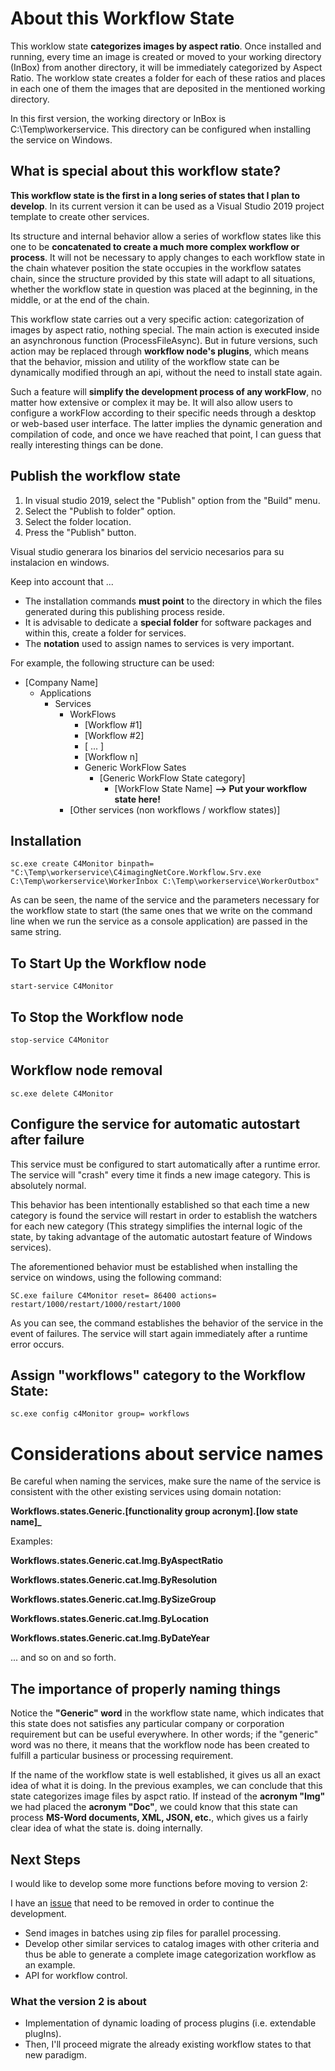 ﻿# About this Workflow State

This worklow state __categorizes images by aspect ratio__. Once installed and running, every time an image is created or moved to your working directory (InBox) from another directory, it will be immediately categorized by Aspect Ratio. The worklow state creates a folder for each of these ratios and places in each one of them the images that are deposited in the mentioned working directory.

In this first version, the working directory or InBox is C:\Temp\workerservice. This directory can be configured when installing the service on Windows.

## What is special about this workflow state?
__This workflow state is the first in a long series of states that I plan to develop__. In its current version it can be used as a Visual Studio 2019 project template to create other services.

Its structure and internal behavior allow a series of workflow states like this one to be __concatenated to create a much more complex workflow or process__. It will not be necessary to apply changes to each workflow state in the chain whatever position the state occupies in the workflow satates chain, since the structure provided by this state will adapt to all situations, whether the workflow state in question was placed at the beginning, in the middle, or at the end of the chain.

This workflow state carries out a very specific action: categorization of images by aspect ratio, nothing special. The main action is executed inside an asynchronous function (ProcessFileAsync). But in future versions, such action may be replaced through __workflow node's plugins__, which means that the behavior, mission and utility of the workflow state can be dynamically modified through an api, without the need to install state again.

Such a feature will __simplify the development process of any workFlow__, no matter how extensive or complex it may be. It will also allow users to configure a workFlow according to their specific needs through a desktop or web-based user interface. The latter implies the dynamic generation and compilation of code, and once we have reached that point, I can guess that really interesting things can be done.


## Publish the workflow state

1. In visual studio 2019, select the "Publish" option from the "Build" menu.
2. Select the "Publish to folder" option.
3. Select the folder location. 
4. Press the "Publish" button.

Visual studio generara los binarios del servicio necesarios para su instalacion en windows.

Keep into account that ...
- The installation commands __must point__ to the directory in which the files generated during this publishing process reside.
- It is advisable to dedicate a __special folder__ for software packages and within this, create a folder for services.
- The __notation__ used to assign names to services is very important.

For example, the following structure can be used:

- [Company Name]
	- Applications
		- Services
			- WorkFlows
				- [Workflow #1]
				- [Workflow #2]
				- [ ... ]
				- [Workflow n]
				- Generic WorkFlow Sates
					- [Generic WorkFlow State category]
						- [WorkFlow State Name] __--> Put your workflow state here!__
			- [Other services (non workflows / workflow states)]


## Installation 
```ssh
sc.exe create C4Monitor binpath= "C:\Temp\workerservice\C4imagingNetCore.Workflow.Srv.exe C:\Temp\workerservice\WorkerInbox C:\Temp\workerservice\WorkerOutbox"
```
As can be seen, the name of the service and the parameters necessary for the workflow state to start (the same ones that we write on the command line when we run the service as a console application) are passed in the same string.

## To Start Up the Workflow node
```ssh
start-service C4Monitor
```
## To Stop the Workflow node
```ssh
stop-service C4Monitor
```
## Workflow node removal
```ssh
sc.exe delete C4Monitor
```
## Configure the service for automatic autostart after failure

This service must be configured to start automatically after a runtime error. The service will "crash" every time it finds a new image category. This is absolutely normal.

This behavior has been intentionally established so that each time a new category is found the service will restart in order to establish the watchers for each new category (This strategy simplifies the internal logic of the state, by taking advantage of the automatic autostart feature of Windows services).

The aforementioned behavior must be established when installing the service on windows, using the following command:
```ssh
SC.exe failure C4Monitor reset= 86400 actions= restart/1000/restart/1000/restart/1000
```
As you can see, the command establishes the behavior of the service in the event of failures. The service will start again immediately after a runtime error occurs.


## Assign "workflows" category to the Workflow State:
```ssh
sc.exe config c4Monitor group= workflows
```

# Considerations about service names

Be careful when naming the services, make sure the name of the service is consistent with the other existing services using domain notation:

**Workflows.states.Generic.[functionality group acronym].[low state name]_**

Examples:

__Workflows.states.Generic.cat.Img.ByAspectRatio__

__Workflows.states.Generic.cat.Img.ByResolution__

__Workflows.states.Generic.cat.Img.BySizeGroup__

__Workflows.states.Generic.cat.Img.ByLocation__

__Workflows.states.Generic.cat.Img.ByDateYear__

... and so on and so forth.

## The importance of properly naming things

Notice the __"Generic" word__ in the workflow state name, which indicates that this state does not satisfies any particular company or corporation requirement but can be useful everywhere. In other words; if the "generic" word was no there, it means that the workflow node has been created to fulfill a particular business or processing requirement.

If the name of the workflow state is well established, it gives us all an exact idea of what it is doing. In the previous examples, we can conclude that this state categorizes image files by aspct ratio. If instead of the __acronym "Img"__ we had placed the __acronym "Doc"__, we could know that this state can process __MS-Word documents, XML, JSON, etc.__, which gives us a fairly clear idea of what the state is. doing internally.

## Next Steps

I would like to develop some more functions before moving to version 2:

I have an [issue](../../issues/59) that need to be removed in order to continue the development.

- Send images in batches using zip files for parallel processing.
- Develop other similar services to catalog images with other criteria and thus be able to generate a complete image categorization workflow as an example.
- API for workflow control.

### What the version 2 is about

- Implementation of dynamic loading of process plugins (i.e. extendable plugIns).
- Then, I'll proceed migrate the already existing workflow states to that new paradigm.
